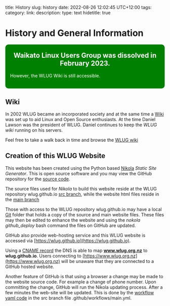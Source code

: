 title: History
slug: history
date: 2022-08-26 12:02:45 UTC+12:00
tags: 
category: 
link: 
description: 
type: text
hidetitle: true
<!---
Draft completed: 2022-08-28 Ian Stewart
2023-08-15 - Ian - Edit links to point to wlug
-->

# History and General Information

<!-- Add http to announce Dissolving of WLUG. Ian 2024-06-25: Note "Warning" class gives a red border -->
<!-- Add Warning message to each web-page. -->
<div class="warning" style='padding:0.1em; background-color:green; color:white; border-radius: 10px;'> 
<span>
<h2 style='margin-top:1em; text-align:center'>
<b>Waikato Linux Users Group was dissolved in February 2023.</b></h2>
<p style='margin-left:1em;'>
However, the WLUG Wiki is still accessible.<br><br>
</p>
</span>
</div>


## Wiki

In 2002 WLUG became an incorporated society and at the same time a [Wiki](https://en.wikipedia.org/wiki/Wiki) was set up to aid Linux and Open Source enthusiasts. At the time Daniel Lawson was the president of WLUG. Daniel continues to keep the *WLUG wiki* running on his servers.

Feel free to take a walk back in time and browse the [WLUG wiki](http://wiki.wlug.org.nz/)


## Creation of this WLUG Website

This website has been created using the Python based [Nikola](https://getnikola.com/) *Static Site Generator*. This is open source software and you may view the GitHub repository for the [source code](https://github.com/getnikola/nikola).

The source files used for *Nikola* to build this website reside at the WLUG repository wlug.github.io [src branch](https://github.com/wlug/wlug.github.io/tree/src), while the website html files reside in the [main branch](https://github.com/wlug/wlug.github.io)

Those with access to the WLUG repository wlug.github.io may have a local [Git](https://en.wikipedia.org/wiki/Git) folder that holds a copy of the source and main website files. These files may then be edited to enhance the website and using the *nokola github_deploy* bash command the files on GitHub are updated. 

GitHub also provide web-hosting service and this WLUG website is accessed via [https://wlug.github.io](https://wlug.github.io).

Using a [CNAME record](https://en.wikipedia.org/wiki/CNAME_record) the DNS is able to map **www.wlug.org.nz** to **wlug.github.io**. Users connecting to [https://www.wlug.org.nz](https://www.wlug.org.nz) will be unaware that they are connected to a GitHub hosted website.

Another feature of GitHub is that using a browser a change may be made to the website source code. For example a change of phone number. Upon committing the change, GitHub will run the Nikola updating process. After a few minutes the web-site will be updated. This is done by the [workflow yaml code](https://getnikola.com/blog/automating-nikola-rebuilds-with-github-actions.html) in the src branch file .github/workflows/main.yml.
 
            







